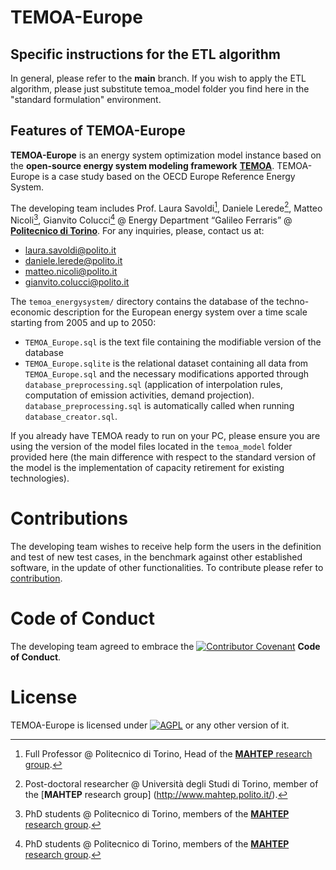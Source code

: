 # TEMOA-Europe

## Specific instructions for the ETL algorithm

In general, please refer to the **main** branch. If you wish to apply the ETL algorithm, please just substitute temoa_model folder you find here in the "standard formulation" environment.

## Features of TEMOA-Europe

**TEMOA-Europe** is an energy system optimization model instance based on the **open-source energy system modeling framework** [**TEMOA**](https://temoacloud.com/). TEMOA-Europe is a case study based on the OECD Europe Reference Energy System.

The developing team includes Prof. Laura Savoldi[^1], Daniele Lerede[^2], Matteo Nicoli[^3], Gianvito Colucci[^3]  @ Energy Department “Galileo Ferraris” @ [**Politecnico di Torino**](https://www.polito.it/). For any inquiries, please, contact us at:
* laura.savoldi@polito.it
* daniele.lerede@polito.it
* matteo.nicoli@polito.it
* gianvito.colucci@polito.it

[^1]: Full Professor @ Politecnico di Torino, Head of the [**MAHTEP** research group](http://www.mahtep.polito.it/).
[^2]: Post-doctoral researcher @ Università degli Studi di Torino, member of the [**MAHTEP** research group] (http://www.mahtep.polito.it/).
[^3]: PhD students @ Politecnico di Torino, members of the [**MAHTEP** research group](http://www.mahtep.polito.it/).

The `temoa_energysystem/` directory contains the database of the techno-economic description for the European energy system over a time scale starting from 2005 and up to 2050:

 - `TEMOA_Europe.sql` is the text file containing the modifiable version of the database
 - `TEMOA_Europe.sqlite` is the relational dataset containing all data from `TEMOA_Europe.sql` and the necessary modifications apported through `database_preprocessing.sql` (application of interpolation rules, computation of emission activities, demand projection). `database_preprocessing.sql` is automatically called when running `database_creator.sql`.
   
If you already have TEMOA ready to run on your PC, please ensure you are using the version of the model files located in the `temoa_model` folder provided here (the main difference with respect to the standard version of the model is the implementation of capacity retirement for existing technologies).

# Contributions

The developing team wishes to receive help form the users in the definition and test of new test cases, in the benchmark against other established software, in the update of other functionalities.
To contribute please refer to [contribution](CONTRIBUTION.md).

# Code of Conduct

The developing team agreed to embrace the [![Contributor Covenant](https://img.shields.io/badge/Contributor%20Covenant-2.1-4baaaa.svg)](CODE_OF_CONDUCT.md) **Code of Conduct**.
 
 # License
 TEMOA-Europe is licensed under [![AGPL](https://www.gnu.org/graphics/agplv3-with-text-100x42.png)](LICENSE) or any other version of it.
